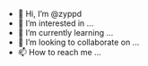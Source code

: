 - 👋 Hi, I’m @zyppd
- 👀 I’m interested in ...
- 🌱 I’m currently learning ...
- 💞️ I’m looking to collaborate on ...
- 📫 How to reach me ...

<!---
zyppd/zyppd is a ✨ special ✨ repository because its `README.md` (this file) appears on your GitHub profile.
You can click the Preview link to take a look at your changes.
--->
